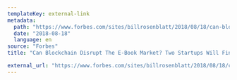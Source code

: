 ```yaml
---
templateKey: external-link
metadata:
  path: "https://www.forbes.com/sites/billrosenblatt/2018/08/18/can-blockchains-disrupt-the-e-book-market-two-startups-will-find-out/#248ad6a75a0b"
  date: "2018-08-18"
  language: en
source: "Forbes"
title: "Can Blockchain Disrupt The E-Book Market? Two Startups Will Find Out"

external_url: "https://www.forbes.com/sites/billrosenblatt/2018/08/18/can-blockchains-disrupt-the-e-book-market-two-startups-will-find-out/#248ad6a75a0b"
---
```

